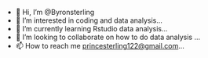 - 👋 Hi, I’m @Byronsterling
- 👀 I’m interested in coding and data analysis...
- 🌱 I’m currently learning Rstudio data analysis...
- 💞️ I’m looking to collaborate on how to do data analysis  ...
- 📫 How to reach me  princesterling122@gmail.com...

<!---
Byronsterling/Byronsterling is a ✨ special ✨ repository because its `README.md` (this file) appears on your GitHub profile.
You can click the Preview link to take a look at your changes.
--->
